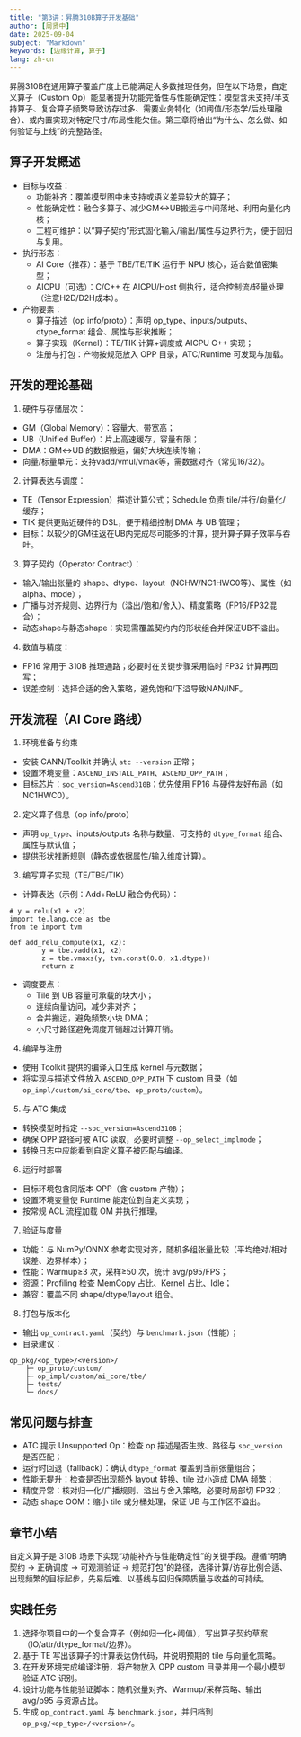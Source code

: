 ```yaml
---
title: "第3讲：昇腾310B算子开发基础"
author: [周贤中]
date: 2025-09-04
subject: "Markdown"
keywords: [边缘计算, 算子]
lang: zh-cn
---
```


昇腾310B在通用算子覆盖广度上已能满足大多数推理任务，但在以下场景，自定义算子（Custom Op）能显著提升功能完备性与性能确定性：模型含未支持/半支持算子、复合算子频繁导致访存过多、需要业务特化（如阈值/形态学/后处理融合）、或内置实现对特定尺寸/布局性能欠佳。第三章将给出“为什么、怎么做、如何验证与上线”的完整路径。

## 算子开发概述

- 目标与收益：
	- 功能补齐：覆盖模型图中未支持或语义差异较大的算子；
	- 性能确定性：融合多算子、减少GM<->UB搬运与中间落地、利用向量化内核；
	- 工程可维护：以“算子契约”形式固化输入/输出/属性与边界行为，便于回归与复用。
- 执行形态：
	- AI Core（推荐）：基于 TBE/TE/TIK 运行于 NPU 核心，适合数值密集型；
	- AICPU（可选）：C/C++ 在 AICPU/Host 侧执行，适合控制流/轻量处理（注意H2D/D2H成本）。
- 产物要素：
	- 算子描述（op info/proto）：声明 op_type、inputs/outputs、dtype_format 组合、属性与形状推断；
	- 算子实现（Kernel）：TE/TIK 计算+调度或 AICPU C++ 实现；
	- 注册与打包：产物按规范放入 OPP 目录，ATC/Runtime 可发现与加载。

## 开发的理论基础

1) 硬件与存储层次：
- GM（Global Memory）：容量大、带宽高；
- UB（Unified Buffer）：片上高速缓存，容量有限；
- DMA：GM↔UB 的数据搬运，偏好大块连续传输；
- 向量/标量单元：支持vadd/vmul/vmax等，需数据对齐（常见16/32）。

2) 计算表达与调度：
- TE（Tensor Expression）描述计算公式；Schedule 负责 tile/并行/向量化/缓存；
- TIK 提供更贴近硬件的 DSL，便于精细控制 DMA 与 UB 管理；
- 目标：以较少的GM往返在UB内完成尽可能多的计算，提升算子算子效率与吞吐。

3) 算子契约（Operator Contract）：
- 输入/输出张量的 shape、dtype、layout（NCHW/NC1HWC0等）、属性（如alpha、mode）；
- 广播与对齐规则、边界行为（溢出/饱和/舍入）、精度策略（FP16/FP32混合）；
- 动态shape与静态shape：实现需覆盖契约内的形状组合并保证UB不溢出。

4) 数值与精度：
- FP16 常用于 310B 推理通路；必要时在关键步骤采用临时 FP32 计算再回写；
- 误差控制：选择合适的舍入策略，避免饱和/下溢导致NAN/INF。

## 开发流程（AI Core 路线）

1. 环境准备与约束
- 安装 CANN/Toolkit 并确认 `atc --version` 正常；
- 设置环境变量：`ASCEND_INSTALL_PATH`、`ASCEND_OPP_PATH`；
- 目标芯片：`soc_version=Ascend310B`；优先使用 FP16 与硬件友好布局（如NC1HWC0）。

2. 定义算子信息（op info/proto）
- 声明 `op_type`、inputs/outputs 名称与数量、可支持的 `dtype_format` 组合、属性与默认值；
- 提供形状推断规则（静态或依据属性/输入维度计算）。

3. 编写算子实现（TE/TBE/TIK）
- 计算表达（示例：Add+ReLU 融合伪代码）：
```
# y = relu(x1 + x2)
import te.lang.cce as tbe
from te import tvm

def add_relu_compute(x1, x2):
		y = tbe.vadd(x1, x2)
		z = tbe.vmaxs(y, tvm.const(0.0, x1.dtype))
		return z
```
- 调度要点：
	- Tile 到 UB 容量可承载的块大小；
	- 连续向量访问，减少非对齐；
	- 合并搬运，避免频繁小块 DMA；
	- 小尺寸路径避免调度开销超过计算开销。

4. 编译与注册
- 使用 Toolkit 提供的编译入口生成 kernel 与元数据；
- 将实现与描述文件放入 `ASCEND_OPP_PATH` 下 custom 目录（如 `op_impl/custom/ai_core/tbe`、`op_proto/custom`）。

5. 与 ATC 集成
- 转换模型时指定 `--soc_version=Ascend310B`；
- 确保 OPP 路径可被 ATC 读取，必要时调整 `--op_select_implmode`；
- 转换日志中应能看到自定义算子被匹配与编译。

6. 运行时部署
- 目标环境包含同版本 OPP（含 custom 产物）；
- 设置环境变量使 Runtime 能定位到自定义实现；
- 按常规 ACL 流程加载 OM 并执行推理。

7. 验证与度量
- 功能：与 NumPy/ONNX 参考实现对齐，随机多组张量比较（平均绝对/相对误差、边界样本）；
- 性能：Warmup≥3 次，采样≥50 次，统计 avg/p95/FPS；
- 资源：Profiling 检查 MemCopy 占比、Kernel 占比、Idle；
- 兼容：覆盖不同 shape/dtype/layout 组合。

8. 打包与版本化
- 输出 `op_contract.yaml`（契约）与 `benchmark.json`（性能）；
- 目录建议：
```
op_pkg/<op_type>/<version>/
	├─ op_proto/custom/
	├─ op_impl/custom/ai_core/tbe/
	├─ tests/
	└─ docs/
```

## 常见问题与排查

- ATC 提示 Unsupported Op：检查 op 描述是否生效、路径与 `soc_version` 是否匹配；
- 运行时回退（fallback）：确认 `dtype_format` 覆盖到当前张量组合；
- 性能无提升：检查是否出现额外 layout 转换、tile 过小造成 DMA 频繁；
- 精度异常：核对归一化/广播规则、溢出与舍入策略，必要时局部切 FP32；
- 动态 shape OOM：缩小 tile 或分桶处理，保证 UB 与工作区不溢出。

## 章节小结
自定义算子是 310B 场景下实现“功能补齐与性能确定性”的关键手段。遵循“明确契约 → 正确调度 → 可观测验证 → 规范打包”的路径，选择计算/访存比例合适、出现频繁的目标起步，先易后难、以基线与回归保障质量与收益的可持续。

## 实践任务
1. 选择你项目中的一个复合算子（例如归一化+阈值），写出算子契约草案（IO/attr/dtype_format/边界）。
2. 基于 TE 写出该算子的计算表达伪代码，并说明预期的 tile 与向量化策略。
3. 在开发环境完成编译注册，将产物放入 OPP custom 目录并用一个最小模型验证 ATC 识别。
4. 设计功能与性能验证脚本：随机张量对齐、Warmup/采样策略、输出 avg/p95 与资源占比。
5. 生成 `op_contract.yaml` 与 `benchmark.json`，并归档到 `op_pkg/<op_type>/<version>/`。

